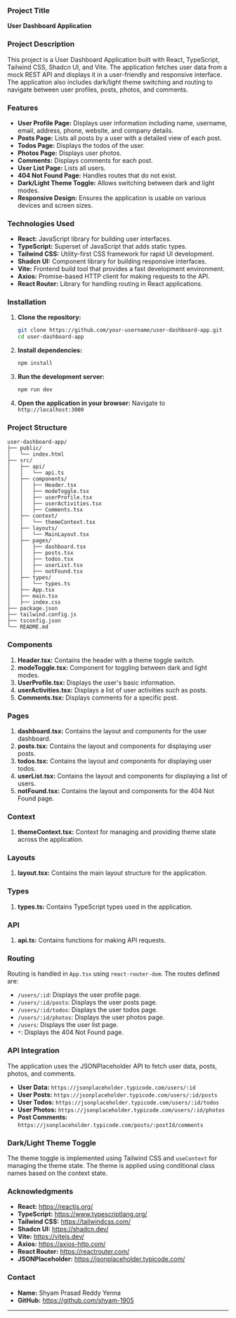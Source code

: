### Project Title

**User Dashboard Application**

### Project Description

This project is a User Dashboard Application built with React, TypeScript, Tailwind CSS, Shadcn UI, and Vite. The application fetches user data from a mock REST API and displays it in a user-friendly and responsive interface. The application also includes dark/light theme switching and routing to navigate between user profiles, posts, photos, and comments.

### Features

- **User Profile Page:** Displays user information including name, username, email, address, phone, website, and company details.
- **Posts Page:** Lists all posts by a user with a detailed view of each post.
- **Todos Page:** Displays the todos of the user.
- **Photos Page:** Displays user photos.
- **Comments:** Displays comments for each post.
- **User List Page:** Lists all users.
- **404 Not Found Page:** Handles routes that do not exist.
- **Dark/Light Theme Toggle:** Allows switching between dark and light modes.
- **Responsive Design:** Ensures the application is usable on various devices and screen sizes.

### Technologies Used

- **React:** JavaScript library for building user interfaces.
- **TypeScript:** Superset of JavaScript that adds static types.
- **Tailwind CSS:** Utility-first CSS framework for rapid UI development.
- **Shadcn UI:** Component library for building responsive interfaces.
- **Vite:** Frontend build tool that provides a fast development environment.
- **Axios:** Promise-based HTTP client for making requests to the API.
- **React Router:** Library for handling routing in React applications.

### Installation

1. **Clone the repository:**

   ```sh
   git clone https://github.com/your-username/user-dashboard-app.git
   cd user-dashboard-app
   ```

2. **Install dependencies:**

   ```sh
   npm install
   ```

3. **Run the development server:**

   ```sh
   npm run dev
   ```

4. **Open the application in your browser:**
   Navigate to `http://localhost:3000`

### Project Structure

```
user-dashboard-app/
├── public/
│   └── index.html
├── src/
│   ├── api/
│   │   └── api.ts
│   ├── components/
│   │   ├── Header.tsx
│   │   ├── modeToggle.tsx
│   │   ├── userProfile.tsx
│   │   ├── userActivities.tsx
│   │   ├── Comments.tsx
│   ├── context/
│   │   └── themeContext.tsx
│   ├── layouts/
│   │   └── MainLayout.tsx
│   ├── pages/
│   │   ├── dashboard.tsx
│   │   ├── posts.tsx
│   │   ├── todos.tsx
│   │   ├── userList.tsx
│   │   ├── notFound.tsx
│   ├── types/
│   │   └── types.ts
│   ├── App.tsx
│   ├── main.tsx
│   ├── index.css
├── package.json
├── tailwind.config.js
├── tsconfig.json
└── README.md
```

### Components

1. **Header.tsx:** Contains the header with a theme toggle switch.
2. **modeToggle.tsx:** Component for toggling between dark and light modes.
3. **UserProfile.tsx:** Displays the user's basic information.
4. **userActivities.tsx:** Displays a list of user activities such as posts.
5. **Comments.tsx:** Displays comments for a specific post.

### Pages

1. **dashboard.tsx:** Contains the layout and components for the user dashboard.
2. **posts.tsx:** Contains the layout and components for displaying user posts.
3. **todos.tsx:** Contains the layout and components for displaying user todos.
4. **userList.tsx:** Contains the layout and components for displaying a list of users.
5. **notFound.tsx:** Contains the layout and components for the 404 Not Found page.

### Context

1. **themeContext.tsx:** Context for managing and providing theme state across the application.

### Layouts

1. **layout.tsx:** Contains the main layout structure for the application.

### Types

1. **types.ts:** Contains TypeScript types used in the application.

### API

1. **api.ts:** Contains functions for making API requests.

### Routing

Routing is handled in `App.tsx` using `react-router-dom`. The routes defined are:

- `/users/:id`: Displays the user profile page.
- `/users/:id/posts`: Displays the user posts page.
- `/users/:id/todos`: Displays the user todos page.
- `/users/:id/photos`: Displays the user photos page.
- `/users`: Displays the user list page.
- `*`: Displays the 404 Not Found page.

### API Integration

The application uses the JSONPlaceholder API to fetch user data, posts, photos, and comments.

- **User Data:** `https://jsonplaceholder.typicode.com/users/:id`
- **User Posts:** `https://jsonplaceholder.typicode.com/users/:id/posts`
- **User Todos:** `https://jsonplaceholder.typicode.com/users/:id/todos`
- **User Photos:** `https://jsonplaceholder.typicode.com/users/:id/photos`
- **Post Comments:** `https://jsonplaceholder.typicode.com/posts/:postId/comments`

### Dark/Light Theme Toggle

The theme toggle is implemented using Tailwind CSS and `useContext` for managing the theme state. The theme is applied using conditional class names based on the context state.

### Acknowledgments

- **React:** https://reactjs.org/
- **TypeScript:** https://www.typescriptlang.org/
- **Tailwind CSS:** https://tailwindcss.com/
- **Shadcn UI:** https://shadcn.dev/
- **Vite:** https://vitejs.dev/
- **Axios:** https://axios-http.com/
- **React Router:** https://reactrouter.com/
- **JSONPlaceholder:** https://jsonplaceholder.typicode.com/

### Contact

- **Name:** Shyam Prasad Reddy Yenna
- **GitHub:** https://github.com/shyam-1905

---
